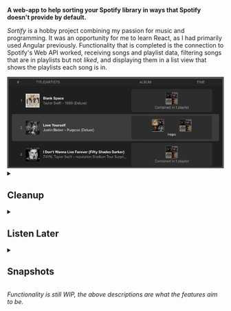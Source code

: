 **A web-app to help sorting your Spotify library in ways that Spotify doesn't provide by default.**

*Sortify* is a hobby project combining my passion for music and programming. It was an opportunity for me to learn React, as I had primarily used Angular previously. Functionality that is completed is the connection to Spotify's Web API worked, receiving songs and playlist data, filtering songs that are in playlists but not *liked*, and displaying them in a list view that shows the playlists each song is in.

<div class="centered wide banner shadow">
  <img src="resources/writeups/sortify/example.png" alt="Banner">
</div>

<details>
  <summary>
    <h2>Cleanup</h2>
  </summary><br>

Often times you find yourself liking a song, and then adding it to several playlists over time as well. But some time later you might not enjoy the song as much, so you painstakingly have to go through every playlist and remove the song from it. Sortify's *Cleanup* functionality will find any song that is not in your "Liked Songs" but is still in other playlists, and will display all playlists it is a part of, allowing you to remove the song from these playlists individually with ease, or remove from all playlists with a single click.

</hr></details>

<details>
  <summary>
    <h2>Listen Later</h2>
  </summary><br>

The *Listen Later* feature lists all songs that are in your "Liked Songs" playlist that are not yet added to a playlist, so in a way the opposite of *Cleanup*. It will allow you to use liking a song as a quick way of adding it to your library, without having to commit to listening straight away or deciding what playlists it could go on, while keeping track of which songs you have not yet sorted into playlists.

Alternatively, users can opt into a separate "Listen Later" playlist, which will be created in their library, and which they can then add songs to. The *Listen Later* feature on the web-app will then display all the songs from the playlist, and allow a quick removal of all the songs that are on the "Listen Later" playlist that have since been added to other playlists as well, while keeping ones that have not yet been added to other playlists.

</hr></details>

<details>
  <summary>
    <h2>Snapshots</h2>
  </summary><br>

Snapshots are auto-generated playlists that include all liked songs from a particular time period. For example, a "2022 Snapshot" playlist would include all songs that were added to the "Liked Songs" playlist in 2022, while a "Summer 2019 Snapshot" playlist would include all songs that were liked during the summer of 2019.

</hr></details>

*Functionality is still WIP, the above descriptions are what the features aim to be.*